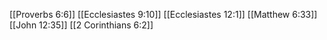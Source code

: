 [[Proverbs 6:6]]
[[Ecclesiastes 9:10]]
[[Ecclesiastes 12:1]]
[[Matthew 6:33]]
[[John 12:35]]
[[2 Corinthians 6:2]]
